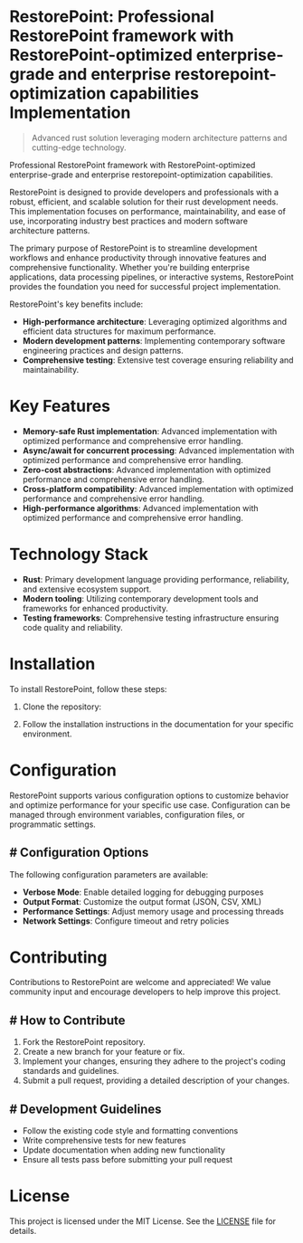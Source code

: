 <!-- fallback_RestorePoint_20250806055446_24001 -->

# RestorePoint: Professional RestorePoint framework with RestorePoint-optimized enterprise-grade and enterprise restorepoint-optimization capabilities Implementation
> Advanced rust solution leveraging modern architecture patterns and cutting-edge technology.

Professional RestorePoint framework with RestorePoint-optimized enterprise-grade and enterprise restorepoint-optimization capabilities.

RestorePoint is designed to provide developers and professionals with a robust, efficient, and scalable solution for their rust development needs. This implementation focuses on performance, maintainability, and ease of use, incorporating industry best practices and modern software architecture patterns.

The primary purpose of RestorePoint is to streamline development workflows and enhance productivity through innovative features and comprehensive functionality. Whether you're building enterprise applications, data processing pipelines, or interactive systems, RestorePoint provides the foundation you need for successful project implementation.

RestorePoint's key benefits include:

* **High-performance architecture**: Leveraging optimized algorithms and efficient data structures for maximum performance.
* **Modern development patterns**: Implementing contemporary software engineering practices and design patterns.
* **Comprehensive testing**: Extensive test coverage ensuring reliability and maintainability.

# Key Features

* **Memory-safe Rust implementation**: Advanced implementation with optimized performance and comprehensive error handling.
* **Async/await for concurrent processing**: Advanced implementation with optimized performance and comprehensive error handling.
* **Zero-cost abstractions**: Advanced implementation with optimized performance and comprehensive error handling.
* **Cross-platform compatibility**: Advanced implementation with optimized performance and comprehensive error handling.
* **High-performance algorithms**: Advanced implementation with optimized performance and comprehensive error handling.

# Technology Stack

* **Rust**: Primary development language providing performance, reliability, and extensive ecosystem support.
* **Modern tooling**: Utilizing contemporary development tools and frameworks for enhanced productivity.
* **Testing frameworks**: Comprehensive testing infrastructure ensuring code quality and reliability.

# Installation

To install RestorePoint, follow these steps:

1. Clone the repository:


2. Follow the installation instructions in the documentation for your specific environment.

# Configuration

RestorePoint supports various configuration options to customize behavior and optimize performance for your specific use case. Configuration can be managed through environment variables, configuration files, or programmatic settings.

## # Configuration Options

The following configuration parameters are available:

* **Verbose Mode**: Enable detailed logging for debugging purposes
* **Output Format**: Customize the output format (JSON, CSV, XML)
* **Performance Settings**: Adjust memory usage and processing threads
* **Network Settings**: Configure timeout and retry policies

# Contributing

Contributions to RestorePoint are welcome and appreciated! We value community input and encourage developers to help improve this project.

## # How to Contribute

1. Fork the RestorePoint repository.
2. Create a new branch for your feature or fix.
3. Implement your changes, ensuring they adhere to the project's coding standards and guidelines.
4. Submit a pull request, providing a detailed description of your changes.

## # Development Guidelines

* Follow the existing code style and formatting conventions
* Write comprehensive tests for new features
* Update documentation when adding new functionality
* Ensure all tests pass before submitting your pull request

# License

This project is licensed under the MIT License. See the [LICENSE](https://github.com/QOZU/RestorePoint/blob/main/LICENSE) file for details.
